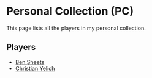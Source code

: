 # Personal Collection (PC)

This page lists all the players in my personal collection.

## Players

- [Ben Sheets](./ben-sheets/)
- [Christian Yelich](./christian-yelich/)
